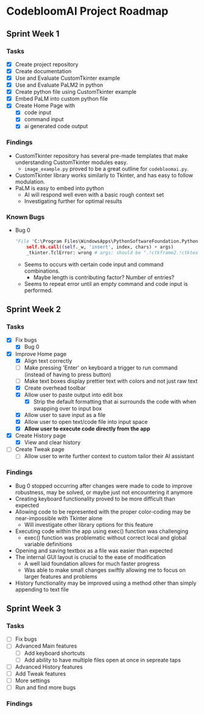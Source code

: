 # CodebloomAI Project Roadmap

## Sprint Week 1
### Tasks
- [x] Create project repository
- [x] Create documentation
- [x] Use and Evaluate CustomTkinter example
- [x] Use and Evaluate PaLM2 in python
- [x] Create python file using CustomTkinter example
- [x] Embed PaLM into custom python file
- [x] Create Home Page with 
    - [x] code input
    - [x] command input
    - [x] ai generated code output 

### Findings
- CustomTkinter repository has several pre-made templates that make understanding CustomTkinter modules easy.
    - `image_example.py` proved to be a great outline for `codebloomai.py`.
- CustomTkinter library works similarly to Tkinter, and has easy to follow modulation.
- PaLM is easy to embed into python
    - AI will respond well even with a basic rough context set
    - Investigating further for optimal results

### Known Bugs
- Bug 0
    ```python
    "File "C:\Program Files\WindowsApps\PythonSoftwareFoundation.Python.3.11_3.11.1776.0_x64__qbz5n2kfra8p0\Lib\tkinter\__init__.py", line 3808, in insert
        self.tk.call((self._w, 'insert', index, chars) + args)
        _tkinter.TclError: wrong # args: should be ".!ctkframe2.!ctktextbox2.!text insert index chars ?tagList chars tagList ...?"
    ```
    - Seems to occurs with certain code input and command combinations. 
        - Maybe length is contributing factor? Number of entries?
    - Seems to repeat error until an empty command and code input is performed.

## Sprint Week 2 
### Tasks
- [x] Fix bugs
    - [x] Bug 0
- [x] Improve Home page
    - [x] Align text correctly
    - [ ] Make pressing 'Enter' on keyboard a trigger to run command (instead of having to press button)
    - [ ] Make text boxes display prettier text with colors and not just raw text
    - [x] Create overhead toolbar 
    - [x] Allow user to paste output into edit box
        - [x] Strip the default formatting that ai surrounds the code with when swapping over to input box
    - [x] Allow user to save input as a file
    - [x] Allow user to open text/code file into input space
    - [x] **Allow user to execute code directly from the app**
- [x] Create History page
    - [x] View and clear history
- [ ] Create Tweak page
    - [ ] Allow user to write further context to custom tailor their AI assistant

### Findings
- Bug 0 stopped occurring after changes were made to code to improve robustness, may be solved, or maybe just not encountering it anymore
- Creating keyboard functionality proved to be more difficult than expected
- Allowing code to be represented with the proper color-coding may be near-impossible with Tkinter alone
    - Will investigate other library options for this feature
- Executing code within the app using exec() function was challenging 
    - exec() function was problematic without correct local and global variable definitions
- Opening and saving textbox as a file was easier than expected
- The internal GUI layout is crucial to the ease of modification
    - A well laid foundation allows for much faster progress
    - Was able to make small changes swiftly allowing me to focus on larger features and problems
- History functionality may be improved using a method other than simply appending to text file 

## Sprint Week 3
### Tasks
- [ ] Fix bugs
- [ ] Advanced Main features
    - [ ] Add keyboard shortcuts
    - [ ] Add ability to have multiple files open at once in sepreate taps
- [ ] Advanced History features
- [ ] Add Tweak features
- [ ] More settings
- [ ] Run and find more bugs

### Findings